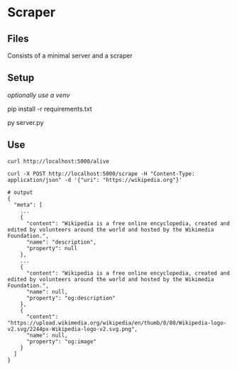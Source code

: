 # Scraper

## Files
Consists of a minimal server and a scraper

## Setup
*optionally use a venv*

pip install -r requirements.txt

py server.py

## Use
```
curl http://localhost:5000/alive

curl -X POST http://localhost:5000/scrape -H "Content-Type: application/json" -d '{"uri": "https://wikipedia.org"}'

# output
{
  "meta": [
    ...
    {
      "content": "Wikipedia is a free online encyclopedia, created and edited by volunteers around the world and hosted by the Wikimedia Foundation.",
      "name": "description",
      "property": null
    },
    ...
    {
      "content": "Wikipedia is a free online encyclopedia, created and edited by volunteers around the world and hosted by the Wikimedia Foundation.",
      "name": null,
      "property": "og:description"
    },
    {
      "content": "https://upload.wikimedia.org/wikipedia/en/thumb/8/80/Wikipedia-logo-v2.svg/2244px-Wikipedia-logo-v2.svg.png",
      "name": null,
      "property": "og:image"
    }
  ]
}
```

